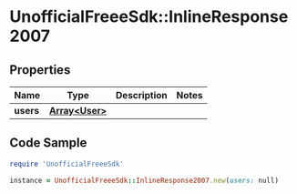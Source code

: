 # UnofficialFreeeSdk::InlineResponse2007

## Properties

Name | Type | Description | Notes
------------ | ------------- | ------------- | -------------
**users** | [**Array&lt;User&gt;**](User.md) |  | 

## Code Sample

```ruby
require 'UnofficialFreeeSdk'

instance = UnofficialFreeeSdk::InlineResponse2007.new(users: null)
```


